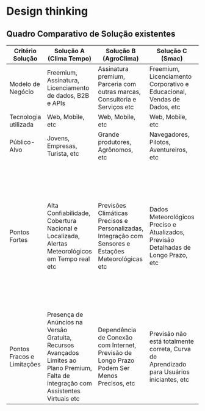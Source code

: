 # Design thinking
## Quadro Comparativo de Solução existentes
| Critério Solução | Solução A (Clima Tempo) | Solução B (AgroClima) | Solução C (Smac) | Nossa Solução |
|------------------|-------------------------|-----------------------|------------------|---------------|
| Modelo de Negócio | Freemium, Assinatura, Licenciamento de dados, B2B e APIs | Assinatura premium, Parceria com outras marcas, Consultoria e Serviços etc | Freemium, Licenciamento Corporativo e Educacional, Vendas de Dados, etc | Freemium |
| Tecnologia utilizada| Web, Mobile, etc | Web, Mobile, etc | Web, Mobile, etc | Web, Mobile, etc |
| Público-Alvo | Jovens, Empresas, Turista, etc | Grande produtores, Agrônomos, etc | Navegadores, Pilotos, Aventureiros, etc |jovens, adultos, publico geral|
| Pontos Fortes | Alta Confiabilidade, Cobertura Nacional e Localizada, Alertas Meteorológicos em Tempo real etc | Previsões Climáticas Precisos e Personalizadas, Integração com Sensores e Estações Meteorológicas etc | Dados Meteorológicos Preciso e Atualizados, Previsão Detalhadas de Longo Prazo, etc | Fornecimento de informações atualizadas e confiáveis, Disponibilização de dados meteorológicos e hidrológicos em tempo real, Uma interface intuitiva, clara e de fácil navegação, Compromisso em atender às demandas específicas dos usuários da região|
| Pontos Fracos e Limitações | Presença de Anúncios na Versão Gratuita, Recursos Avançados Limites ao Plano Premium, Falta de integração com Assistentes Virtuais etc | Dependência de Conexão com Internet, Previsão de Longo Prazo Podem Ser Menos Precisos, etc | Previsão não está totalmente correta, Curva de Aprendizado para Usuários iniciantes,  etc | Falta de familiaridade do público com o aplicativo, Dependência de fontes externas de dados, Necessidade de conexão com a internet, Funcionamento complexo |
